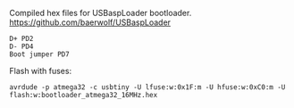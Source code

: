Compiled hex files for USBaspLoader bootloader. https://github.com/baerwolf/USBaspLoader

```
D+ PD2
D- PD4
Boot jumper PD7
```

Flash with fuses:

`avrdude -p atmega32 -c usbtiny -U lfuse:w:0x1F:m -U hfuse:w:0xC0:m -U flash:w:bootloader_atmega32_16MHz.hex`